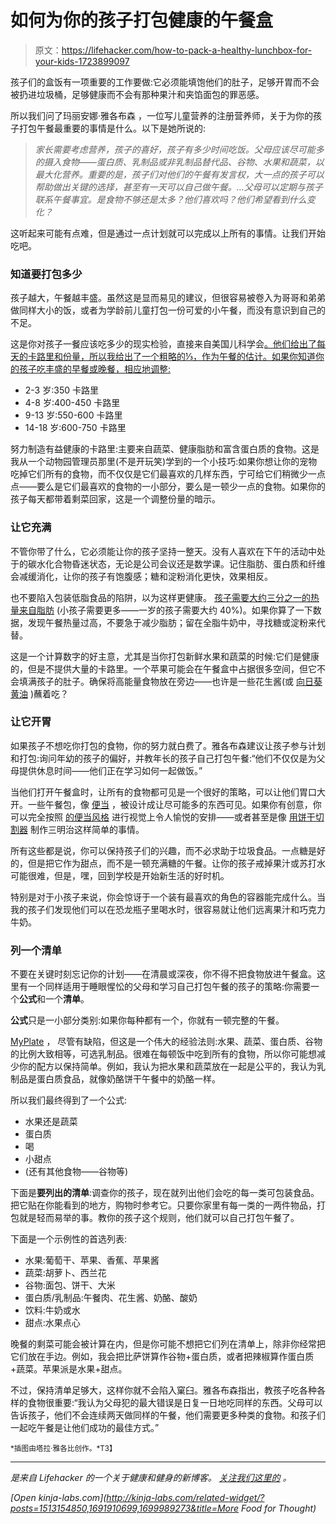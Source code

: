 # 如何为你的孩子打包健康的午餐盒

> 原文：<https://lifehacker.com/how-to-pack-a-healthy-lunchbox-for-your-kids-1723899097>

孩子们的盒饭有一项重要的工作要做:它必须能填饱他们的肚子，足够开胃而不会被扔进垃圾桶，足够健康而不会有那种果汁和夹馅面包的罪恶感。



所以我们问了玛丽安娜·雅各布森 ，一位写儿童营养的注册营养师，关于为你的孩子打包午餐最重要的事情是什么。以下是她所说的:

> *家长需要考虑营养，孩子的喜好，孩子有多少时间吃饭。父母应该尽可能多的摄入食物——蛋白质、乳制品或非乳制品替代品、谷物、水果和蔬菜，以最大化营养。重要的是，孩子们对他们的午餐有发言权，大一点的孩子可以帮助做出关键的选择，甚至有一天可以自己做午餐。…父母可以定期与孩子联系午餐事宜。是食物不够还是太多？他们喜欢吗？他们希望看到什么变化？*

这听起来可能有点难，但是通过一点计划就可以完成以上所有的事情。让我们开始吃吧。

### 知道要打包多少

孩子越大，午餐越丰盛。虽然这是显而易见的建议，但很容易被卷入为哥哥和弟弟做同样大小的饭，或者为学龄前儿童打包一份可爱的小午餐，而没有意识到自己的不足。

这是你对孩子一餐应该吃多少的现实检验，直接来自美国儿科学会[。他们给出了每天的卡路里和份量，所以我给出了一个粗略的⅓，作为午餐的估计。如果你知道你的孩子吃丰盛的早餐或晚餐，相应地调整:](http://pediatrics.aappublications.org/content/117/2/544/T3.full)

*   2-3 岁:350 卡路里
*   4-8 岁:400-450 卡路里
*   9-13 岁:550-600 卡路里
*   14-18 岁:600-750 卡路里

努力制造有益健康的卡路里:主要来自蔬菜、健康脂肪和富含蛋白质的食物。这是我从一个动物园管理员那里(不是开玩笑)学到的一个小技巧:如果你想让你的宠物吃掉它们所有的食物，而不仅仅是它们最喜欢的几样东西，宁可给它们稍微少一点点——要么是它们最喜欢的食物的一小部分，要么是一顿少一点的食物。如果你的孩子每天都带着剩菜回家，这是一个调整份量的暗示。

### 让它充满

不管你带了什么，它必须能让你的孩子坚持一整天。没有人喜欢在下午的活动中处于的碳水化合物昏迷状态，无论是公司会议还是数学课。记住脂肪、蛋白质和纤维会减缓消化，让你的孩子有饱腹感；糖和淀粉消化更快，效果相反。

也不要陷入包装低脂食品的陷阱，以为这样更健康。 [孩子需要大约三分之一的热量来自脂肪](http://www.raisehealthyeaters.com/2011/07/kids-nutrition-part-3-dietary-fat-for-children-are-we-missing-the-mark/) (小孩子需要更多——一岁的孩子需要大约 40%)。如果你算了一下数据，发现午餐热量过高，不要急于减少脂肪；留在全脂牛奶中，寻找糖或淀粉来代替。

这是一个计算数字的好主意，尤其是当你打包新鲜水果和蔬菜的时候:它们是健康的，但是不提供大量的卡路里。一个苹果可能会在午餐盒中占据很多空间，但它不会填满孩子的肚子。确保将高能量食物放在旁边——也许是一些花生酱(或 [向日葵黄油](https://en.wikipedia.org/wiki/Sunflower_butter) )蘸着吃？

### 让它开胃

如果孩子不想吃你打包的食物，你的努力就白费了。雅各布森建议让孩子参与计划和打包:询问年幼的孩子的偏好，并教年长的孩子自己打包午餐:“他们不仅仅是为父母提供休息时间——他们正在学习如何一起做饭。”

当他们打开午餐盒时，让所有的食物都可见是一个很好的策略，可以让他们胃口大开。一些午餐包，像 [便当](http://bentology.net/) ，被设计成让尽可能多的东西可见。如果你有创意，你可以完全按照 [的便当风格](https://en.wikipedia.org/wiki/Bento) 进行视觉上令人愉悦的安排——或者甚至是像 [用饼干切割器](https://www.pinterest.com/explore/sandwich-cutters/) 制作三明治这样简单的事情。

所有这些都是说，你可以保持孩子们的兴趣，而不必求助于垃圾食品。一点糖是好的，但是把它作为甜点，而不是一顿充满糖的午餐。让你的孩子戒掉果汁或苏打水可能很难，但是，嘿，回到学校是开始新生活的好时机。

特别是对于小孩子来说，你会惊讶于一个装有最喜欢的角色的容器能完成什么。当我的孩子们发现他们可以在恐龙瓶子里喝水时，很容易就让他们远离果汁和巧克力牛奶。

### 列一个清单

不要在关键时刻忘记你的计划——在清晨或深夜，你不得不把食物放进午餐盒。这里有一个同样适用于睡眼惺忪的父母和学习自己打包午餐的孩子的策略:你需要一个**公式**和一个**清单**。

**公式**只是一小部分类别:如果你每种都有一个，你就有一顿完整的午餐。

[MyPlate](http://www.choosemyplate.gov/) ， [](http://www.choosemyplate.gov/)尽管有缺陷，但这是一个伟大的经验法则:水果、蔬菜、蛋白质、谷物的比例大致相等，可选乳制品。很难在每顿饭中吃到所有的食物，所以你可能想减少你的配方以保持简单。例如，我认为把水果和蔬菜放在一起是公平的，我认为乳制品是蛋白质食品，就像奶酪饼干午餐中的奶酪一样。

所以我们最终得到了一个公式:

*   水果还是蔬菜
*   蛋白质
*   喝
*   小甜点
*   (还有其他食物——谷物等)

下面是**要列出的清单**:调查你的孩子，现在就列出他们会吃的每一类可包装食品。把它贴在你能看到的地方，购物时参考它。只要你家里有每一类的一两件物品，打包就是轻而易举的事。教你的孩子这个规则，他们就可以自己打包午餐了。

下面是一个示例性的首选列表:

*   水果:葡萄干、苹果、香蕉、苹果酱
*   蔬菜:胡萝卜、西兰花
*   谷物:面包、饼干、大米
*   蛋白质/乳制品:午餐肉、花生酱、奶酪、酸奶
*   饮料:牛奶或水
*   甜点:水果点心

晚餐的剩菜可能会被计算在内，但是你可能不想把它们列在清单上，除非你经常把它们放在手边。例如，我会把比萨饼算作谷物+蛋白质，或者把辣椒算作蛋白质+蔬菜。苹果派是水果+甜点。

不过，保持清单足够大，这样你就不会陷入窠臼。雅各布森指出，教孩子吃各种各样的食物很重要:“我认为父母犯的最大错误是日复一日地吃同样的东西。父母可以告诉孩子，他们不会连续两天做同样的午餐，他们需要更多种类的食物。和孩子们一起吃午餐是让他们成功的最佳方式。”

<small>*插图由塔拉·雅各比创作。*T3】</small>

* * *

[](http://vitals.lifehacker.com/)**是来自 Lifehacker 的一个关于健康和健身的新博客。* [*关注我们这里的*](https://twitter.com/VitalsLH) *。**

*[Open *kinja-labs.com*](http://kinja-labs.com/related-widget/?posts=1513154850,1691910699,1699989273&title=More Food for Thought)*